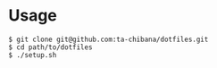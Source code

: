 # Usage

```
$ git clone git@github.com:ta-chibana/dotfiles.git
$ cd path/to/dotfiles
$ ./setup.sh
```
